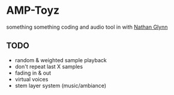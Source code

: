 # AMP-Toyz

something something coding and audio tool in with [Nathan Glynn](https://github.com/Kionius)

## TODO

- random & weighted sample playback
- don't repeat last X samples
- fading in & out
- virtual voices
- stem layer system (music/ambiance)